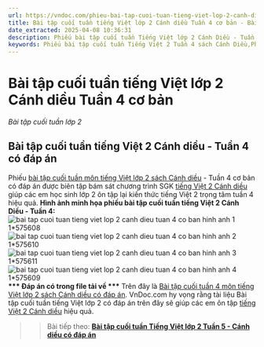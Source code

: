 ```yaml
---
url: https://vndoc.com/phieu-bai-tap-cuoi-tuan-tieng-viet-lop-2-canh-dieu-tuan-4-275905
title: Bài tập cuối tuần tiếng Việt lớp 2 Cánh diều Tuần 4 cơ bản - Bài tập cuối tuần lớp 2 - VnDoc.com
date_extracted: 2025-04-08 10:36:31
description: Phiếu bài tập cuối tuần Tiếng Việt lớp 2 Cánh Diều - Tuần 4 được biên soạn nhằm giúp các em đạt kết quả tốt trong quá trình làm bài tập Tiếng Việt lớp 2 sách Cánh Diều.
keywords: Phiếu bài tập cuối tuần Tiếng Việt 2 Tuần 4 sách Cánh Diều,Phiếu bài tập cuối tuần Tiếng Việt lớp 2 Tuần 4 sách Cánh Diều,bài tập cuối tuần Tiếng Việt 2 Tuần 4 sách Cánh Diều,bài tập cuối tuần Tiếng Việt lớp 2 Tuần 4 sách Cánh Diều,bài tập cuối tuần lớp 2,bài tập cuối tuần lớp 2 môn tiếng việt,phiếu bài tập tiếng việt lớp 2,phiếu bài tập cuối tuần lớp 2 môn tiếng việt,phiếu bài tập cuối tuần lớp 2,phiếu bài tập cuối tuần môn tiếng việt lớp 2,bài tập cuối tuần
---
```


# Bài tập cuối tuần tiếng Việt lớp 2 Cánh diều Tuần 4 cơ bản
 _Bài tập cuối tuần lớp 2_
## **Bài tập cuối tuần tiếng Việt 2 Cánh diều - Tuần 4 có đáp án**
Phiếu [bài tập cuối tuần môn tiếng Việt lớp 2 sách Cánh diều](<https://vndoc.com/bai-tap-cuoi-tuan-lop-2-mon-tieng-viet-cd>) \- Tuần 4 cơ bản có đáp án được biên tập bám sát chương trình SGK [tiếng Việt 2 Cánh diều](<https://vndoc.com/tieng-viet-lop-2-sach-canh-dieu>) giúp các em học sinh lớp 2 ôn tập lại kiến thức tiếng Việt 2 trọng tâm tuần 4 hiệu quả.
**Hình ảnh minh họa phiếu bài tập cuối tuần tiếng Việt 2 Cánh Diều - Tuần 4:**
![bai tap cuoi tuan tieng viet lop 2 canh dieu tuan 4 co ban hinh anh 1 1*575608](https://i.vdoc.vn/data/image/2024/03/12/bai-tap-cuoi-tuan-tieng-viet-lop-2-canh-dieu-tuan-4-co-ban-hinh-anh-1-1.jpg)![bai tap cuoi tuan tieng viet lop 2 canh dieu tuan 4 co ban hinh anh 2 1*575610](https://i.vdoc.vn/data/image/2024/03/12/bai-tap-cuoi-tuan-tieng-viet-lop-2-canh-dieu-tuan-4-co-ban-hinh-anh-2-1.jpg)![bai tap cuoi tuan tieng viet lop 2 canh dieu tuan 4 co ban hinh anh 3 1*575611](https://i.vdoc.vn/data/image/2024/03/12/bai-tap-cuoi-tuan-tieng-viet-lop-2-canh-dieu-tuan-4-co-ban-hinh-anh-3-1.jpg)![bai tap cuoi tuan tieng viet lop 2 canh dieu tuan 4 co ban hinh anh 4 1*575609](https://i.vdoc.vn/data/image/2024/03/12/bai-tap-cuoi-tuan-tieng-viet-lop-2-canh-dieu-tuan-4-co-ban-hinh-anh-4-1.jpg)
**\*\*\* Đáp án có trong file tải về \*\*\***
Trên đây là [Bài tập cuối tuần 4 môn tiếng Việt lớp 2 sách Cánh diều có đáp án](<https://vndoc.com/phieu-bai-tap-cuoi-tuan-tieng-viet-lop-2-canh-dieu-tuan-4-275905>). VnDoc.com hy vọng rằng tài liệu Bài tập cuối tuần tiếng Việt lớp 2 có đáp án trên đây sẽ giúp các em ôn tập [tiếng Việt 2 Cánh diều](<https://vndoc.com/tieng-viet-lop-2-sach-canh-dieu>) hiệu quả.
>> Bài tiếp theo: [**Bài tập cuối tuần Tiếng Việt lớp 2 Tuần 5 - Cánh diều có đáp án**](<https://vndoc.com/phieu-bai-tap-cuoi-tuan-tieng-viet-lop-2-canh-dieu-tuan-5-275910>)
